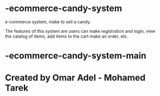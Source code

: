 # -ecommerce-candy-system
e-commerce system, make to sell a candy.

The features of this system are users can make registration and login, view the catalog of items, add items to the cart make an order, etc.
# -ecommerce-candy-system-main
# Created by Omar Adel - Mohamed Tarek
